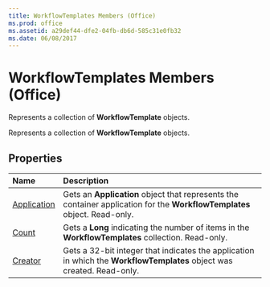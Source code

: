 ```yaml
---
title: WorkflowTemplates Members (Office)
ms.prod: office
ms.assetid: a29def44-dfe2-04fb-db6d-585c31e0fb32
ms.date: 06/08/2017
---
```



# WorkflowTemplates Members (Office)
Represents a collection of **WorkflowTemplate** objects.

Represents a collection of **WorkflowTemplate** objects.


## Properties



|**Name**|**Description**|
|:-----|:-----|
|[Application](workflowtemplates-application-property-office.md)|Gets an **Application** object that represents the container application for the **WorkflowTemplates** object. Read-only.|
|[Count](workflowtemplates-count-property-office.md)|Gets a **Long** indicating the number of items in the **WorkflowTemplates** collection. Read-only.|
|[Creator](workflowtemplates-creator-property-office.md)|Gets a 32-bit integer that indicates the application in which the **WorkflowTemplates** object was created. Read-only.|

